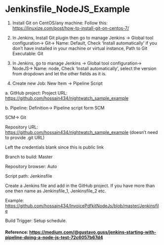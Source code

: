 # Jenkinsfile_NodeJS_Example

1. Install Git on CentOS/any machine: Follow this: https://linuxize.com/post/how-to-install-git-on-centos-7/

2. In Jenkins, Install Git plugin then go to manage Jenkins -> Global tool configuration-> Git-> Name: Default, Check ‘Install automatically’ if you don’t have installed in your machine or virtual instance, Path to Git Executable: Git  

3. In Jenkins, go to manage Jenkins -> Global tool configuration-> NodeJS-> Name: node, Check ‘Install automatically’, select the version from dropdown and let the other fields as it is.  

4. Create new Job: New Item -> Pipeline Script

a. GitHub project: Project URL: https://github.com/hossain434/nightwatch_sample_example

b. Pipeline: Definition-> Pipeline script form SCM

SCM-> Git


Repository URL: https://github.com/hossain434/nightwatch_sample_example  (doesn’t need to provide .git URL)

Left the credentials blank since this is public link

Branch to build: Master

Repository browser: Auto

Script path: Jenkinsfile

Create a Jenkins file and add in the GitHub project. If you have more than one then name as Jenkinsfile_1, Jenkinsfile_2 etc.

Example: https://github.com/hossain434/InvoicePdfkitNodeJs/blob/master/Jenkinsfile

Build Trigger: Setup schedule.

#### Reference: https://medium.com/@gustavo.guss/jenkins-starting-with-pipeline-doing-a-node-js-test-72c6057b67d4
